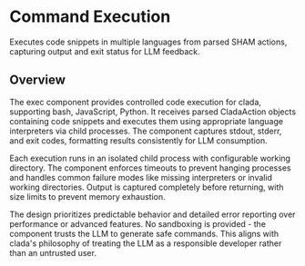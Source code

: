 # Command Execution

Executes code snippets in multiple languages from parsed SHAM actions, capturing output and exit status for LLM feedback.

## Overview

The exec component provides controlled code execution for clada, supporting bash, JavaScript, Python. It receives parsed CladaAction objects containing code snippets and executes them using appropriate language interpreters via child processes. The component captures stdout, stderr, and exit codes, formatting results consistently for LLM consumption.

Each execution runs in an isolated child process with configurable working directory. The component enforces timeouts to prevent hanging processes and handles common failure modes like missing interpreters or invalid working directories. Output is captured completely before returning, with size limits to prevent memory exhaustion.

The design prioritizes predictable behavior and detailed error reporting over performance or advanced features. No sandboxing is provided - the component trusts the LLM to generate safe commands. This aligns with clada's philosophy of treating the LLM as a responsible developer rather than an untrusted user.